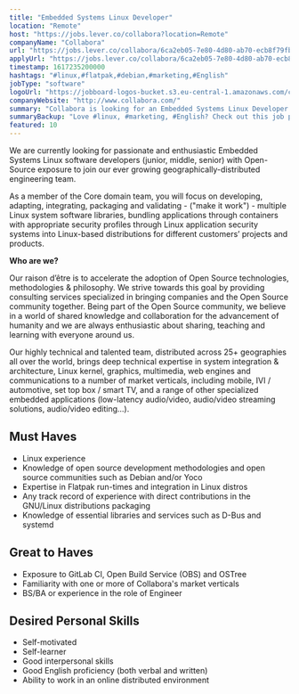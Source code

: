 ```yaml
---
title: "Embedded Systems Linux Developer"
location: "Remote"
host: "https://jobs.lever.co/collabora?location=Remote"
companyName: "Collabora"
url: "https://jobs.lever.co/collabora/6ca2eb05-7e80-4d80-ab70-ecb8f79fb25a"
applyUrl: "https://jobs.lever.co/collabora/6ca2eb05-7e80-4d80-ab70-ecb8f79fb25a/apply"
timestamp: 1617235200000
hashtags: "#linux,#flatpak,#debian,#marketing,#English"
jobType: "software"
logoUrl: "https://jobboard-logos-bucket.s3.eu-central-1.amazonaws.com/collabora"
companyWebsite: "http://www.collabora.com/"
summary: "Collabora is looking for an Embedded Systems Linux Developer that has any track record of experience with direct contributions in the GNU/Linux distributions packaging."
summaryBackup: "Love #linux, #marketing, #English? Check out this job post!"
featured: 10
---
```


We are currently looking for passionate and enthusiastic Embedded Systems Linux software developers (junior, middle, senior) with Open-Source exposure to join our ever growing geographically-distributed engineering team.

As a member of the Core domain team, you will focus on developing, adapting, integrating, packaging and validating - ("make it work") - multiple Linux system software libraries, bundling applications through containers with appropriate security profiles through Linux application security systems into Linux-based distributions for different customers’ projects and products.

**Who are we?**

Our raison d’être is to accelerate the adoption of Open Source technologies, methodologies & philosophy. We strive towards this goal by providing consulting services specialized in bringing companies and the Open Source community together. Being part of the Open Source community, we believe in a world of shared knowledge and collaboration for the advancement of humanity and we are always enthusiastic about sharing, teaching and learning with everyone around us.

Our highly technical and talented team, distributed across 25+ geographies all over the world, brings deep technical expertise in system integration & architecture, Linux kernel, graphics, multimedia, web engines and communications to a number of market verticals, including mobile, IVI / automotive, set top box / smart TV, and a range of other specialized embedded applications (low-latency audio/video, audio/video streaming solutions, audio/video editing...).

## Must Haves

*   Linux experience
*   Knowledge of open source development methodologies and open source communities such as Debian and/or Yoco
*   Expertise in Flatpak run-times and integration in Linux distros
*   Any track record of experience with direct contributions in the GNU/Linux distributions packaging
*   Knowledge of essential libraries and services such as D-Bus and systemd

## Great to Haves

*   Exposure to GitLab CI, Open Build Service (OBS) and OSTree
*   Familiarity with one or more of Collabora's market verticals
*   BS/BA or experience in the role of Engineer

## Desired Personal Skills

*   Self-motivated
*   Self-learner
*   Good interpersonal skills
*   Good English proficiency (both verbal and written)
*   Ability to work in an online distributed environment
